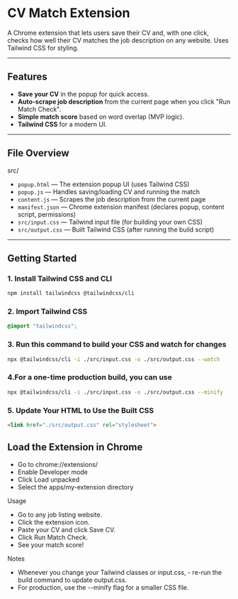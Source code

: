 # CV Match Extension

A Chrome extension that lets users save their CV and, with one click, checks how well their CV matches the job description on any website. Uses Tailwind CSS for styling.

---

## Features

- **Save your CV** in the popup for quick access.
- **Auto-scrape job description** from the current page when you click "Run Match Check".
- **Simple match score** based on word overlap (MVP logic).
- **Tailwind CSS** for a modern UI.

---

## File Overview
src/
- `popup.html` — The extension popup UI (uses Tailwind CSS)
- `popup.js` — Handles saving/loading CV and running the match
- `content.js` — Scrapes the job description from the current page
- `manifest.json` — Chrome extension manifest (declares popup, content script, permissions)
- `src/input.css` — Tailwind input file (for building your own CSS)
- `src/output.css` — Built Tailwind CSS (after running the build script)

---

## Getting Started

### 1. Install Tailwind CSS and CLI

```bash
npm install tailwindcss @tailwindcss/cli
```

### 2. Import Tailwind CSS

```css
@import "tailwindcss";
```

### 3. Run this command to build your CSS and watch for changes
```bash
npx @tailwindcss/cli -i ./src/input.css -o ./src/output.css --watch
```

### 4.For a one-time production build, you can use
```bash
npx @tailwindcss/cli -i ./src/input.css -o ./src/output.css --minify
```

### 5. Update Your HTML to Use the Built CSS
```html
<link href="./src/output.css" rel="stylesheet">
```


## Load the Extension in Chrome
- Go to chrome://extensions/
- Enable Developer mode
- Click Load unpacked
- Select the apps/my-extension directory



Usage
- Go to any job listing website.
- Click the extension icon.
- Paste your CV and click Save CV.
- Click Run Match Check.
- See your match score!


Notes
- Whenever you change your Tailwind classes or input.css, - re-run the build command to update output.css.
- For production, use the --minify flag for a smaller CSS file.